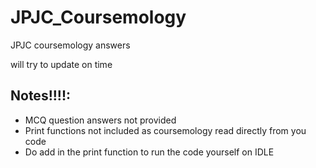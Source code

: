# JPJC_Coursemology
JPJC coursemology answers

will try to update on time

## Notes!!!!:
- MCQ question answers not provided
- Print functions not included as coursemology read directly from you code
- Do add in the print function to run the code yourself on IDLE



